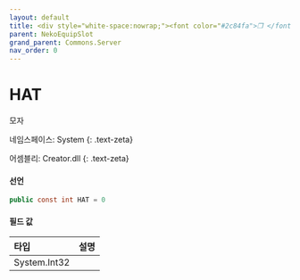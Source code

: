 ```yaml
---
layout: default
title: <div style="white-space:nowrap;"><font color="#2c84fa">❒ </font>HAT</div>
parent: NekoEquipSlot
grand_parent: Commons.Server
nav_order: 0
---
```


<!-- 아래로 편집 -->

# HAT

모자

네임스페이스: System
{: .text-zeta}

어셈블리: Creator.dll
{: .text-zeta}

#### 선언

```cs
public const int HAT = 0
```

#### 필드 값

|타입|설명|
|:--|:--|
|System.Int32|

<!-- #### 예제

```lua
    예제 코드
``` -->

